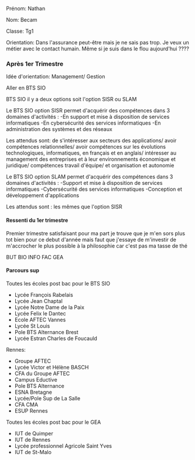 Prénom: Nathan

Nom: Becam

Classe: Tg1

Orientation: Dans l'assurance peut-être mais je ne sais pas trop. Je veux un métier avec le contact humain. Même si je suis dans le flou aujourd'hui ????

### Après 1er Trimestre

Idée d'orientation: Management/ Gestion  

Aller en BTS SIO 

BTS SIO il y a deux options soit l'option SISR ou SLAM 


Le BTS SIO option SISR permet d'acquérir des compétences dans 3 domaines d'activités :
-En support et mise à disposition de services informatiques 
-En cybersécurité des services informatiques 
-En administration des systèmes et des réseaux

Les attendus sont:
 de s'intéresser aux secteurs des applications/ avoir compétences relationnelles/ avoir compétences sur les évolutions technologiques, informatiques, en français et en anglais/ intéresser au management des entreprises et à leur environnements économique et juridique/ compétences travail d'équipe/ et organisation et autonomie


Le BTS SIO option SLAM permet d'acquérir des compétences dans 3 domaines d'activités : 
-Support et mise à disposition de services informatiques
-Cybersécurité des services informatiques
-Conception et développement d'applications 

Les attendus sont :
les mêmes que l'option SISR



#### Ressenti du 1er trimestre
Premier trimestre satisfaisant pour ma part je trouve que je m'en sors plus tot bien pour ce debut d'année 
mais faut que j'essaye de m'investir de m'accrocher le plus possible à la philosophie car c'est pas ma tasse de thé



BUT 
BIO INFO FAC
GEA


#### Parcours sup



Toutes les écoles post bac pour le BTS SIO 
- Lycée François Rabelais
- Lycée Jean Chaptal
- Lycée Notre Dame de la Paix
- Lycée Felix le Dantec
- Ecole AFTEC Vannes 
- Lycée St Louis 
- Pole BTS Alternance Brest
- Lycée Estran Charles de Foucauld

Rennes:
- Groupe AFTEC
- Lycée Victor et Hélène BASCH
- CFA du Groupe AFTEC
- Campus Eductive
- Pole BTS Alternance
- ESNA Bretagne
- Lycée/Pole Sup de La Salle
- CFA CMA
- ESUP Rennes

Toutes les écoles post bac pour le GEA 
- IUT de Quimper
- IUT de Rennes
- Lycée professionnel Agricole Saint Yves
- IUT de St-Malo
